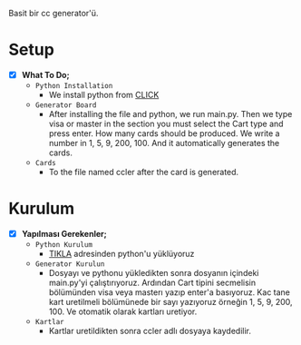 Basit bir cc generator'ü.

# Setup

 - [x] **What To Do;**
     * `Python Installation`
       * We install python from [CLICK](https://www.python.org/downloads/release/python-373/)
     * `Generator Board`
       * After installing the file and python, we run main.py. Then we type visa or master in the section you must select the Cart type and press enter. How many cards should be produced. We write a number in 1, 5, 9, 200, 100. And it automatically generates the cards.
     * `Cards`
       * To the file named ccler after the card is generated.

# Kurulum

 - [x] **Yapılması Gerekenler;**
     * `Python Kurulum`
       * [TIKLA](https://www.python.org/downloads/release/python-373/) adresinden python'u yüklüyoruz
     * `Generator Kurulun`
       * Dosyayı ve pythonu yükledikten sonra dosyanın içindeki main.py'yi çalıştırıyoruz. Ardından Cart tipini secmelisin bölümünden visa veya masterı yazıp enter'a basıyoruz. Kac tane kart uretilmeli bölümünede bir sayı yazıyoruz örneğin 1, 5, 9, 200, 100. Ve otomatik olarak kartları uretiyor.
     * `Kartlar`
       * Kartlar uretildikten sonra ccler adlı dosyaya kaydedilir.

